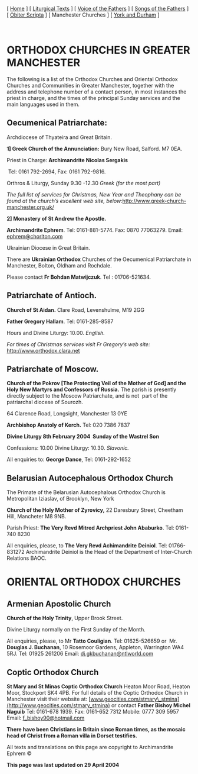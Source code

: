 \[ [Home](./) \] \[ [Liturgical Texts](liturgic.md) \] \[ [Voice of the Fathers](voiceof.md) \] \[ [Songs of the Fathers](songsof.md) \] \[ [Obiter Scripta](obiter_scripta.md) \] \[ Manchester Churches \] \[ [York and Durham](york_and_durham.md) \]

 

**ORTHODOX CHURCHES IN GREATER MANCHESTER**
===========================================

The following is a list of the Orthodox Churches and Oriental Orthodox Churches and Communities in Greater Manchester, together with the address and telephone number of a contact person, in most instances the priest in charge, and the times of the principal Sunday services and the main languages used in them.

**Oecumenical Patriarchate:**
-----------------------------

Archdiocese of Thyateira and Great Britain.

**1\] Greek Church of the Annunciation:** Bury New Road, Salford. M7 0EA.

Priest in Charge: **Archimandrite Nicolas Sergakis**

 Tel: 0161 792-2694, Fax: 0161 792-9816.

Orthros & Liturgy, Sunday 9.30 -12.30 *Greek (for the most part)*

*The full list of services for Christmas, New Year and Theophany can be found at the church’s excellent web site, below:*<http://www.greek-church-manchester.org.uk/>

**2\] Monastery of St Andrew the Apostle.**

**Archimandrite Ephrem**. Tel: 0161-881-5774. Fax: 0870 77063279. Email: [ephrem@chorlton.com](mailto:ephrem@studite.demon.co.uk)

Ukrainian Diocese in Great Britain.

There are **Ukrainian Orthodox** Churches of the Oecumenical Patriarchate in Manchester, Bolton, Oldham and Rochdale.

Please contact **Fr Bohdan Matwijczuk**. Tel : 01706-521634.

**Patriarchate of Antioch.**
----------------------------

**Church of St Aidan.** Clare Road, Levenshulme, M19 2GG

**Father Gregory Hallam**. Tel: 0161-285-8587

Hours and Divine Liturgy: 10.00. *English.*

*For times of Christmas services visit Fr Gregory’s web site:* <http://www.orthodox.clara.net>

**Patriarchate of Moscow.**
---------------------------

**Church of the Pokrov \[The Protecting Veil of the Mother of God\] and the Holy New Martyrs and Confessors of Russia.** The parish is presently directly subject to the Moscow Patriarchate, and is not  part of the patriarchal diocese of Sourozh.

64 Clarence Road, Longsight, Manchester 13 0YE

**Archbishop Anatoly** **of Kerch.** Tel: 020 7386 7837

**Divine Liturgy 8th February 2004  Sunday of the Wastrel Son**

Confessions: 10.00 Divine Liturgy: 10.30. *Slavonic.*

All enquiries to: **George Dance**, Tel: 0161-292-1652

**Belarusian Autocephalous Orthodox Church**
--------------------------------------------

The Primate of the Belarusian Autocephalous Orthodox Church is Metropolitan Iziaslav, of Brooklyn, New York

**Church of the Holy Mother of Zyrovicy,** 22 Daresbury Street, Cheetham Hill, Mancheter M8 9NB.

Parish Priest: **The Very Revd** **Mitred Archpriest John Ababurko**. Tel: 0161-740 8230

All enquiries, please, to **The Very Revd Achimandrite** **Deiniol**. Tel: 01766-831272 Archimandrite Deiniol is the Head of the Department of Inter-Church Relations BAOC.

ORIENTAL ORTHODOX CHURCHES
==========================

**Armenian Apostolic Church**
-----------------------------

**Church of the Holy Trinity**, Upper Brook Street.

Divine Liturgy normally on the First Sunday of the Month.

All enquiries, please, to Mr **Tatto Couligian**. Tel: 01625-526659 or  Mr. **Douglas J. Buchanan**, 10 Rosemoor Gardens, Appleton, Warrington WA4 5RJ. Tel: 01925 261206 Email: [dj.gkbuchanan@ntlworld.com](mmailto:dj.gkbuchanan@ntlworld.com)

**Coptic Orthodox Church**
--------------------------

**St Mary and St Minas Coptic Orthodox Church** Heaton Moor Road, Heaton Moor, Stockport SK4 4PB. For full details of the Coptic Orthodox Church in Manchester visit their website at: [www.geocities.com/stmary\_stmina](http://www.geocities.com/stmary_stmina) or contact **Father Bishoy Michel Naguib** Tel: 0161-678 1939. Fax: 0161-652 7312 Mobile: 0777 309 5957 Email: [f\_bishoy90@hotmail.com](mmailto:f_bishoy90@hotmail.com)

**There have been Christians in Britain since Roman times, as the mosaic head of Christ from a Roman villa in Dorset testifies.**

All texts and translations on this page are copyright to Archimandrite Ephrem ©

**This page was last updated on 29 April 2004**
